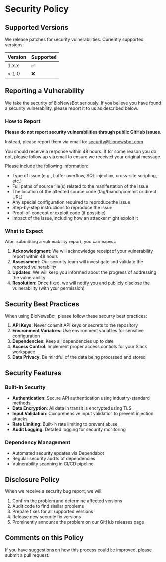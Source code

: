 # Security Policy

## Supported Versions

We release patches for security vulnerabilities. Currently supported versions:

| Version | Supported          |
| ------- | ------------------ |
| 1.x.x   | :white_check_mark: |
| < 1.0   | :x:                |

## Reporting a Vulnerability

We take the security of BioNewsBot seriously. If you believe you have found a security vulnerability, please report it to us as described below.

### How to Report

**Please do not report security vulnerabilities through public GitHub issues.**

Instead, please report them via email to: security@bionewsbot.com

You should receive a response within 48 hours. If for some reason you do not, please follow up via email to ensure we received your original message.

Please include the following information:

- Type of issue (e.g., buffer overflow, SQL injection, cross-site scripting, etc.)
- Full paths of source file(s) related to the manifestation of the issue
- The location of the affected source code (tag/branch/commit or direct URL)
- Any special configuration required to reproduce the issue
- Step-by-step instructions to reproduce the issue
- Proof-of-concept or exploit code (if possible)
- Impact of the issue, including how an attacker might exploit it

### What to Expect

After submitting a vulnerability report, you can expect:

1. **Acknowledgment**: We will acknowledge receipt of your vulnerability report within 48 hours
2. **Assessment**: Our security team will investigate and validate the reported vulnerability
3. **Updates**: We will keep you informed about the progress of addressing the vulnerability
4. **Resolution**: Once fixed, we will notify you and publicly disclose the vulnerability (with your permission)

## Security Best Practices

When using BioNewsBot, please follow these security best practices:

1. **API Keys**: Never commit API keys or secrets to the repository
2. **Environment Variables**: Use environment variables for sensitive configuration
3. **Dependencies**: Keep all dependencies up to date
4. **Access Control**: Implement proper access controls for your Slack workspace
5. **Data Privacy**: Be mindful of the data being processed and stored

## Security Features

### Built-in Security

- **Authentication**: Secure API authentication using industry-standard methods
- **Data Encryption**: All data in transit is encrypted using TLS
- **Input Validation**: Comprehensive input validation to prevent injection attacks
- **Rate Limiting**: Built-in rate limiting to prevent abuse
- **Audit Logging**: Detailed logging for security monitoring

### Dependency Management

- Automated security updates via Dependabot
- Regular security audits of dependencies
- Vulnerability scanning in CI/CD pipeline

## Disclosure Policy

When we receive a security bug report, we will:

1. Confirm the problem and determine affected versions
2. Audit code to find similar problems
3. Prepare fixes for all supported versions
4. Release new security fix versions
5. Prominently announce the problem on our GitHub releases page

## Comments on this Policy

If you have suggestions on how this process could be improved, please submit a pull request.
